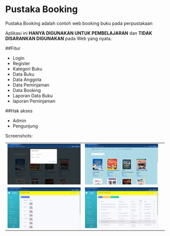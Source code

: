 # Pustaka Booking
Pustaka Booking adalah contoh web booking buku pada perpustakaan

Aplikasi ini **HANYA DIGUNAKAN UNTUK PEMBELAJARAN** dan **TIDAK DISARANKAN DIGUNAKAN** pada Web yang nyata.

##Fitur
- Login
- Register
-	Kategori Buku
- Data Buku
- Data Anggota
- Data Peminjaman
- Data Booking
- Laporan Data Buku
- laporan Peminjaman

##Hak akses
- Admin
- Pengunjung

Screenshots:<br>
<table style={border:"none"}><tr>
<td><img src="https://github.com/SaifulDA/pustaka-booking/blob/36b85632eb8bbb7de5ed8aa422a347eff28b8a10/Screenshoot/pustaka1.jpg" alt="Screenshot 1"/></td>
<td><img src="https://github.com/SaifulDA/pustaka-booking/blob/36b85632eb8bbb7de5ed8aa422a347eff28b8a10/Screenshoot/pustaka2.jpg" alt="Screenshot 2"/></td>
<td><https://github.com/SaifulDA/pustaka-booking/blob/36b85632eb8bbb7de5ed8aa422a347eff28b8a10/Screenshoot/pustaka3.jpg" alt="Screenshot 3"/></td>
</tr>
<tr>
<td><img src="https://github.com/SaifulDA/pustaka-booking/blob/36b85632eb8bbb7de5ed8aa422a347eff28b8a10/Screenshoot/pustaka4.jpg" alt="Screenshot 4"/></td>
<td><img src="https://github.com/SaifulDA/pustaka-booking/blob/36b85632eb8bbb7de5ed8aa422a347eff28b8a10/Screenshoot/pustaka5.jpg" alt="Screenshot 5"/></td>




</tr>

</table>
